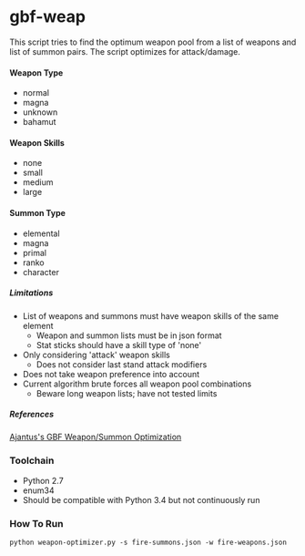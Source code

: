 # gbf-weap
This script tries to find the optimum weapon pool from a list of weapons and
list of summon pairs. The script optimizes for attack/damage.

#### Weapon Type
* normal
* magna
* unknown
* bahamut

#### Weapon Skills
* none
* small
* medium
* large

#### Summon Type
* elemental
* magna
* primal
* ranko
* character

##### Limitations
* List of weapons and summons must have weapon skills of the same element
  * Weapon and summon lists must be in json format
  * Stat sticks should have a skill type of 'none'
* Only considering 'attack' weapon skills
  * Does not consider last stand attack modifiers
* Does not take weapon preference into account
* Current algorithm brute forces all weapon pool combinations
  * Beware long weapon lists; have not tested limits

##### References
[Ajantus's GBF Weapon/Summon Optimization](http://gbf-english.proboards.com/thread/595/#6)


### Toolchain
* Python 2.7
* enum34
* Should be compatible with Python 3.4 but not continuously run

### How To Run
`python weapon-optimizer.py -s fire-summons.json -w fire-weapons.json`
